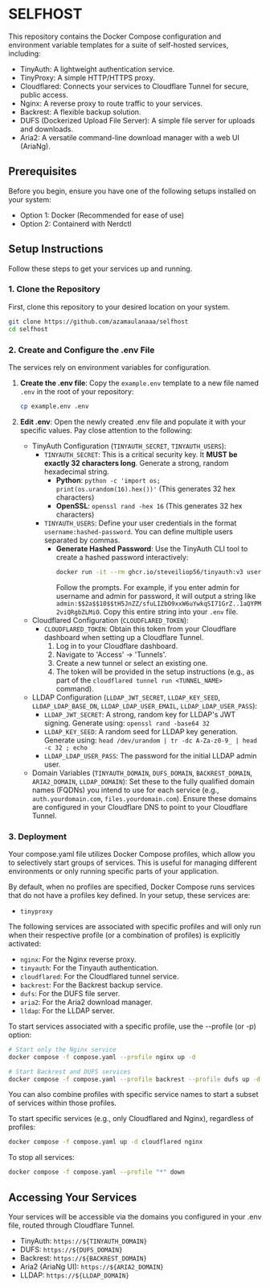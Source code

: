# SELFHOST

This repository contains the Docker Compose configuration and environment variable templates for a suite of self-hosted services, including:

- TinyAuth: A lightweight authentication service.
- TinyProxy: A simple HTTP/HTTPS proxy.
- Cloudflared: Connects your services to Cloudflare Tunnel for secure, public access.
- Nginx: A reverse proxy to route traffic to your services.
- Backrest: A flexible backup solution.
- DUFS (Dockerized Upload File Server): A simple file server for uploads and downloads.
- Aria2: A versatile command-line download manager with a web UI (AriaNg).

## Prerequisites

Before you begin, ensure you have one of the following setups installed on your system:

- Option 1: Docker (Recommended for ease of use)
- Option 2: Containerd with Nerdctl

## Setup Instructions

Follow these steps to get your services up and running.

### 1. Clone the Repository

First, clone this repository to your desired location on your system.

```sh
git clone https://github.com/azamaulanaaa/selfhost
cd selfhost
```

### 2. Create and Configure the .env File

The services rely on environment variables for configuration.

1. **Create the .env file**: Copy the `example.env` template to a new file named `.env` in the root of your repository:

   ```sh
   cp example.env .env
   ```

2. **Edit .env**: Open the newly created .env file and populate it with your specific values. Pay close attention to the following:

    - TinyAuth Configuration (`TINYAUTH_SECRET`, `TINYAUTH_USERS`):
        - `TINYAUTH_SECRET`: This is a critical security key. It **MUST be exactly 32 characters long**. Generate a strong, random hexadecimal string.
            - **Python**: `python -c 'import os; print(os.urandom(16).hex())'` (This generates 32 hex characters)
            - **OpenSSL**: `openssl rand -hex 16` (This generates 32 hex characters)
        - `TINYAUTH_USERS`: Define your user credentials in the format `username:hashed-password`. You can define multiple users separated by commas.
            - **Generate Hashed Password**: Use the TinyAuth CLI tool to create a hashed password interactively:
                ```sh
                docker run -it --rm ghcr.io/steveiliop56/tinyauth:v3 user create --interactive
                ```
                Follow the prompts. For example, if you enter admin for username and admin for password, it will output a string like `admin:$$2a$$10$$tH5JnZZ/sfuLIZbO9xxW6uYwkqSI71GrZ..1aQYPM2viQRgbZLMiO`. Copy this entire string into your `.env` file.
    - Cloudflared Configuration (`CLOUDFLARED_TOKEN`):
        - `CLOUDFLARED_TOKEN`: Obtain this token from your Cloudflare dashboard when setting up a Cloudflare Tunnel.
            1. Log in to your Cloudflare dashboard.
            2. Navigate to 'Access' -> 'Tunnels'.
            3. Create a new tunnel or select an existing one.
            4. The token will be provided in the setup instructions (e.g., as part of the `cloudflared tunnel run <TUNNEL_NAME>` command).
    - LLDAP Configuration (`LLDAP_JWT_SECRET`, `LLDAP_KEY_SEED`, `LLDAP_LDAP_BASE_DN`, `LLDAP_LDAP_USER_EMAIL`, `LLDAP_LDAP_USER_PASS`):
        - `LLDAP_JWT_SECRET`: A strong, random key for LLDAP's JWT signing. Generate using: `openssl rand -base64 32`
        - `LLDAP_KEY_SEED`: A random seed for LLDAP key generation. Generate using: `head /dev/urandom | tr -dc A-Za-z0-9_ | head -c 32 ; echo`
        - `LLDAP_LDAP_USER_PASS`: The password for the initial LLDAP admin user.
    - Domain Variables (`TINYAUTH_DOMAIN`, `DUFS_DOMAIN`, `BACKREST_DOMAIN`, `ARIA2_DOMAIN`, `LLDAP_DOMAIN`): Set these to the fully qualified domain names (FQDNs) you intend to use for each service (e.g., `auth.yourdomain.com`, `files.yourdomain.com`). Ensure these domains are configured in your Cloudflare DNS to point to your Cloudflare Tunnel.

### 3. Deployment

Your compose.yaml file utilizes Docker Compose profiles, which allow you to selectively start groups of services. This is useful for managing different environments or only running specific parts of your application.

By default, when no profiles are specified, Docker Compose runs services that do not have a profiles key defined. In your setup, these services are:

- `tinyproxy`

The following services are associated with specific profiles and will only run when their respective profile (or a combination of profiles) is explicitly activated:

- `nginx`: For the Nginx reverse proxy.
- `tinyauth`: For the Tinyauth authentication.
- `cloudflared`: For the Cloudflared tunnel service.
- `backrest`: For the Backrest backup service.
- `dufs`: For the DUFS file server.
- `aria2`: For the Aria2 download manager.
- `lldap`: For the LLDAP server.

To start services associated with a specific profile, use the --profile (or -p) option:

```sh
# Start only the Nginx service
docker compose -f compose.yaml --profile nginx up -d
```

```sh
# Start Backrest and DUFS services
docker compose -f compose.yaml --profile backrest --profile dufs up -d
```

You can also combine profiles with specific service names to start a subset of services within those profiles.

To start specific services (e.g., only Cloudflared and Nginx), regardless of profiles:

```sh
docker compose -f compose.yaml up -d cloudflared nginx
```

To stop all services:

```sh
docker compose -f compose.yaml --profile "*" down
```

## Accessing Your Services

Your services will be accessible via the domains you configured in your .env file, routed through Cloudflare Tunnel.

- TinyAuth: `https://${TINYAUTH_DOMAIN}`
- DUFS: `https://${DUFS_DOMAIN}`
- Backrest: `https://${BACKREST_DOMAIN}`
- Aria2 (AriaNg UI): `https://${ARIA2_DOMAIN}`
- LLDAP: `https://${LLDAP_DOMAIN}`
